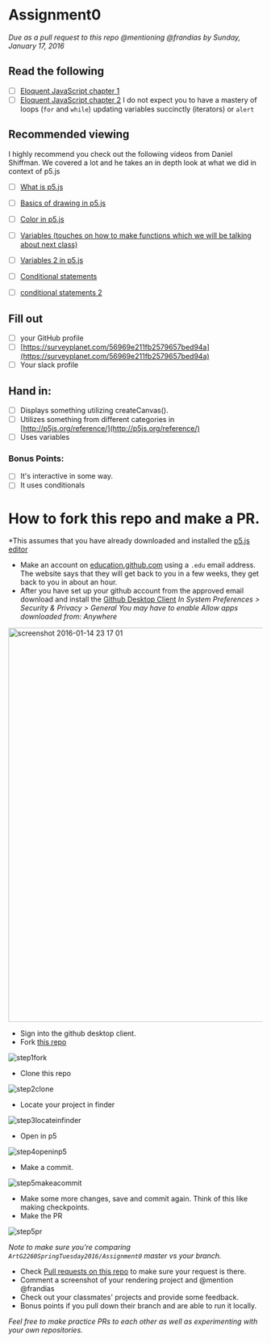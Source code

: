 # Assignment0
*Due as a pull request to this repo @mentioning @frandias by Sunday, January 17, 2016*

## Read the following
- [ ] [Eloquent JavaScript chapter 1](http://eloquentjavascript.net/01_values.html)
- [ ] [Eloquent JavaScript chapter 2](http://eloquentjavascript.net/02_program_structure.html) I do not expect you to have a mastery of loops (`for` and `while`) updating variables succinctly (iterators) or `alert`

## Recommended viewing
I highly recommend you check out the following videos from Daniel Shiffman. We covered a lot and he takes an in depth look at what we did in context of p5.js
- [ ] [What is p5.js](https://www.youtube.com/watch?v=8j0UDiN7my4&index=1&list=PLRqwX-V7Uu6Zy51Q-x9tMWIv9cueOFTFA)
- [ ] [Basics of drawing in p5.js](https://www.youtube.com/watch?v=D1ELEeIs0j8&index=2&list=PLRqwX-V7Uu6Zy51Q-x9tMWIv9cueOFTFA)
- [ ] [Color in p5.js](https://www.youtube.com/watch?v=9mucjcrhFcM&index=3&list=PLRqwX-V7Uu6Zy51Q-x9tMWIv9cueOFTFA)
- [ ] [Variables (touches on how to make functions which we will be talking about next class)](https://www.youtube.com/watch?v=RnS0YNuLfQQ&list=PLRqwX-V7Uu6Zy51Q-x9tMWIv9cueOFTFA&index=5)
- [ ] [Variables 2 in p5.js](https://www.youtube.com/watch?v=Bn_B3T_Vbxs&list=PLRqwX-V7Uu6Zy51Q-x9tMWIv9cueOFTFA&index=6)
- [ ] [Conditional statements](https://www.youtube.com/watch?v=1Osb_iGDdjk&list=PLRqwX-V7Uu6Zy51Q-x9tMWIv9cueOFTFA&index=10)
- [ ] [conditional statements 2](https://www.youtube.com/watch?v=r2S7j54I68c&list=PLRqwX-V7Uu6Zy51Q-x9tMWIv9cueOFTFA&index=12)


## Fill out 
- [ ] your GitHub profile
- [ ] [https://surveyplanet.com/56969e211fb2579657bed94a](https://surveyplanet.com/56969e211fb2579657bed94a)
- [ ] Your slack profile

## Hand in:
- [ ] Displays something utilizing createCanvas().
- [ ] Utilizes something from different categories in [http://p5js.org/reference/](http://p5js.org/reference/)
- [ ] Uses variables
 
### Bonus Points:
- [ ] It's interactive in some way.
- [ ] It uses conditionals

# How to fork this repo and make a PR.
*This assumes that you have already downloaded and installed the [p5.js editor](http://p5js.org/download/)

- Make an account on [education.github.com](http://www.education.github.com) using a `.edu` email address. The website says that they will get back to you in a few weeks, they get back to you in about an hour.
- After you have set up your github account from the approved email download and install the [Github Desktop Client](https://desktop.github.com/)
*In System Preferences > Security & Privacy > General You may have to enable Allow apps downloaded from: Anywhere*
<img width="780" alt="screenshot 2016-01-14 23 17 01" src="https://cloud.githubusercontent.com/assets/557952/12345299/f6a2477c-bb14-11e5-9de8-c894794e4b39.png">

- Sign into the github desktop client.
- Fork [this repo](https://github.com/ArtG2260SpringTuesday2016/Assignment0)

![step1fork](https://cloud.githubusercontent.com/assets/557952/12345196/849026a0-bb13-11e5-9f2a-368677e2b9f9.gif)
- Clone this repo

![step2clone](https://cloud.githubusercontent.com/assets/557952/12345207/acba9c78-bb13-11e5-8a6b-a08c3fe764b0.gif)

- Locate your project in finder

![step3locateinfinder](https://cloud.githubusercontent.com/assets/557952/12345211/c3f72de8-bb13-11e5-8812-7c6d2dd63a6d.gif)

- Open in p5

![step4openinp5](https://cloud.githubusercontent.com/assets/557952/12345225/fedd2610-bb13-11e5-89fe-30abed80e20b.gif)


- Make a commit.

![step5makeacommit](https://cloud.githubusercontent.com/assets/557952/12345219/e3ad0d6a-bb13-11e5-9bd9-24b11fb66fc1.gif)

- Make some more changes, save and commit again. Think of this like making checkpoints.
- Make the PR

![step5pr](https://cloud.githubusercontent.com/assets/557952/12345239/19cbfc76-bb14-11e5-8452-9629e53064cf.gif)

*Note to make sure you're comparing `ArtG2260SpringTuesday2016/Assignment0` master vs your branch.*

- Check [Pull requests on this repo](https://github.com/ArtG2260SpringTuesday2016/Assignment0/pulls) to make sure your request is there.
- Comment a screenshot of your rendering project and @mention @frandias
- Check out your classmates' projects and provide some feedback.
- Bonus points if you pull down their branch and are able to run it locally.

*Feel free to make practice PRs to each other as well as experimenting with your own repositories.*


